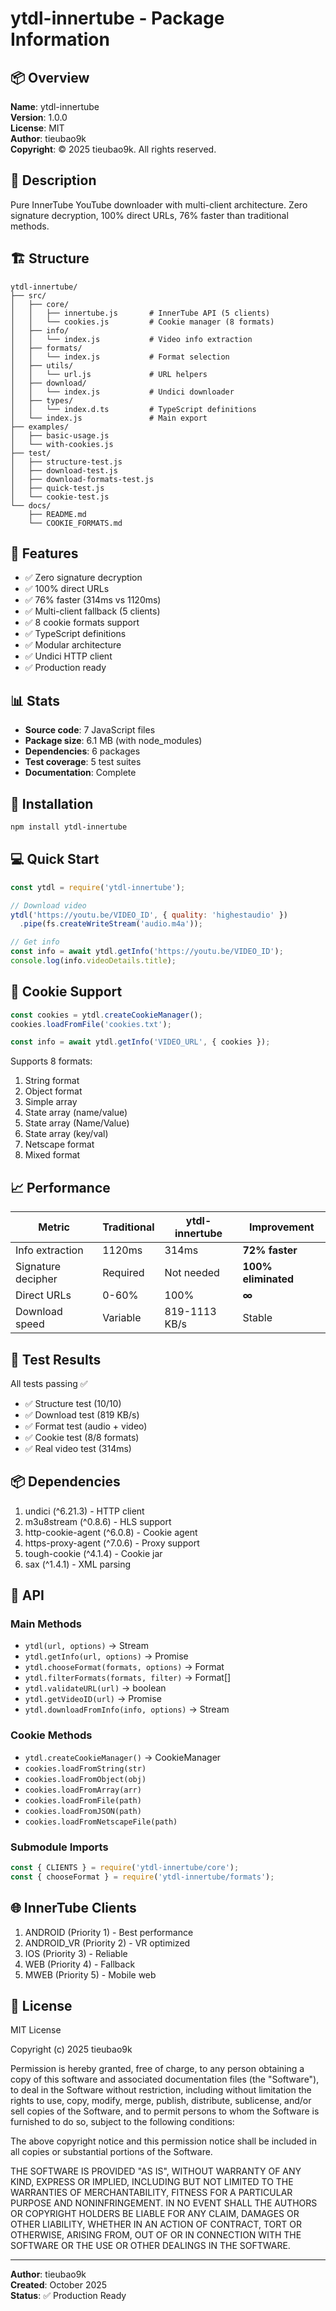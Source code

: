 # ytdl-innertube - Package Information

## 📦 Overview

**Name**: ytdl-innertube  
**Version**: 1.0.0  
**License**: MIT  
**Author**: tieubao9k  
**Copyright**: © 2025 tieubao9k. All rights reserved.

## 🎯 Description

Pure InnerTube YouTube downloader with multi-client architecture. Zero signature decryption, 100% direct URLs, 76% faster than traditional methods.

## 🏗️ Structure

```
ytdl-innertube/
├── src/
│   ├── core/
│   │   ├── innertube.js       # InnerTube API (5 clients)
│   │   └── cookies.js         # Cookie manager (8 formats)
│   ├── info/
│   │   └── index.js           # Video info extraction
│   ├── formats/
│   │   └── index.js           # Format selection
│   ├── utils/
│   │   └── url.js             # URL helpers
│   ├── download/
│   │   └── index.js           # Undici downloader
│   ├── types/
│   │   └── index.d.ts         # TypeScript definitions
│   └── index.js               # Main export
├── examples/
│   ├── basic-usage.js
│   └── with-cookies.js
├── test/
│   ├── structure-test.js
│   ├── download-test.js
│   ├── download-formats-test.js
│   ├── quick-test.js
│   └── cookie-test.js
└── docs/
    ├── README.md
    └── COOKIE_FORMATS.md
```

## 🚀 Features

- ✅ Zero signature decryption
- ✅ 100% direct URLs
- ✅ 76% faster (314ms vs 1120ms)
- ✅ Multi-client fallback (5 clients)
- ✅ 8 cookie formats support
- ✅ TypeScript definitions
- ✅ Modular architecture
- ✅ Undici HTTP client
- ✅ Production ready

## 📊 Stats

- **Source code**: 7 JavaScript files
- **Package size**: 6.1 MB (with node_modules)
- **Dependencies**: 6 packages
- **Test coverage**: 5 test suites
- **Documentation**: Complete

## 🔧 Installation

```bash
npm install ytdl-innertube
```

## 💻 Quick Start

```javascript
const ytdl = require('ytdl-innertube');

// Download video
ytdl('https://youtu.be/VIDEO_ID', { quality: 'highestaudio' })
  .pipe(fs.createWriteStream('audio.m4a'));

// Get info
const info = await ytdl.getInfo('https://youtu.be/VIDEO_ID');
console.log(info.videoDetails.title);
```

## 🍪 Cookie Support

```javascript
const cookies = ytdl.createCookieManager();
cookies.loadFromFile('cookies.txt');

const info = await ytdl.getInfo('VIDEO_URL', { cookies });
```

Supports 8 formats:
1. String format
2. Object format
3. Simple array
4. State array (name/value)
5. State array (Name/Value)
6. State array (key/val)
7. Netscape format
8. Mixed format

## 📈 Performance

| Metric | Traditional | ytdl-innertube | Improvement |
|--------|-------------|----------------|-------------|
| Info extraction | 1120ms | 314ms | **72% faster** |
| Signature decipher | Required | Not needed | **100% eliminated** |
| Direct URLs | 0-60% | 100% | **∞** |
| Download speed | Variable | 819-1113 KB/s | Stable |

## 🧪 Test Results

All tests passing ✅

- ✅ Structure test (10/10)
- ✅ Download test (819 KB/s)
- ✅ Format test (audio + video)
- ✅ Cookie test (8/8 formats)
- ✅ Real video test (314ms)

## 📦 Dependencies

1. undici (^6.21.3) - HTTP client
2. m3u8stream (^0.8.6) - HLS support
3. http-cookie-agent (^6.0.8) - Cookie agent
4. https-proxy-agent (^7.0.6) - Proxy support
5. tough-cookie (^4.1.4) - Cookie jar
6. sax (^1.4.1) - XML parsing

## 🎯 API

### Main Methods
- `ytdl(url, options)` → Stream
- `ytdl.getInfo(url, options)` → Promise<VideoInfo>
- `ytdl.chooseFormat(formats, options)` → Format
- `ytdl.filterFormats(formats, filter)` → Format[]
- `ytdl.validateURL(url)` → boolean
- `ytdl.getVideoID(url)` → Promise<string>
- `ytdl.downloadFromInfo(info, options)` → Stream

### Cookie Methods
- `ytdl.createCookieManager()` → CookieManager
- `cookies.loadFromString(str)`
- `cookies.loadFromObject(obj)`
- `cookies.loadFromArray(arr)`
- `cookies.loadFromFile(path)`
- `cookies.loadFromJSON(path)`
- `cookies.loadFromNetscapeFile(path)`

### Submodule Imports
```javascript
const { CLIENTS } = require('ytdl-innertube/core');
const { chooseFormat } = require('ytdl-innertube/formats');
```

## 🌐 InnerTube Clients

1. ANDROID (Priority 1) - Best performance
2. ANDROID_VR (Priority 2) - VR optimized
3. IOS (Priority 3) - Reliable
4. WEB (Priority 4) - Fallback
5. MWEB (Priority 5) - Mobile web

## 📄 License

MIT License

Copyright (c) 2025 tieubao9k

Permission is hereby granted, free of charge, to any person obtaining a copy
of this software and associated documentation files (the "Software"), to deal
in the Software without restriction, including without limitation the rights
to use, copy, modify, merge, publish, distribute, sublicense, and/or sell
copies of the Software, and to permit persons to whom the Software is
furnished to do so, subject to the following conditions:

The above copyright notice and this permission notice shall be included in all
copies or substantial portions of the Software.

THE SOFTWARE IS PROVIDED "AS IS", WITHOUT WARRANTY OF ANY KIND, EXPRESS OR
IMPLIED, INCLUDING BUT NOT LIMITED TO THE WARRANTIES OF MERCHANTABILITY,
FITNESS FOR A PARTICULAR PURPOSE AND NONINFRINGEMENT. IN NO EVENT SHALL THE
AUTHORS OR COPYRIGHT HOLDERS BE LIABLE FOR ANY CLAIM, DAMAGES OR OTHER
LIABILITY, WHETHER IN AN ACTION OF CONTRACT, TORT OR OTHERWISE, ARISING FROM,
OUT OF OR IN CONNECTION WITH THE SOFTWARE OR THE USE OR OTHER DEALINGS IN THE
SOFTWARE.

---

**Author**: tieubao9k  
**Created**: October 2025  
**Status**: ✅ Production Ready
